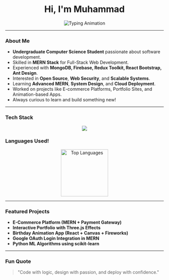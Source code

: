 <h1 align="center"> Hi, I'm Muhammad </h1>

<p align="center">
  <img src="https://readme-typing-svg.herokuapp.com?font=Fira+Code&size=24&pause=1000&color=00C2FF&center=true&vCenter=true&width=600&lines=MERN+Stack+Developer+%F0%9F%92%BB;Computer+Science+Student+%F0%9F%8E%93;Full+Stack+Web+Developer+%F0%9F%9A%80" alt="Typing Animation" />
</p>

---

### About Me

*  **Undergraduate Computer Science Student** passionate about software development.
*  Skilled in **MERN Stack**  for Full-Stack Web Development.
*  Experienced with **MongoDB, Firebase, Redux Toolkit, React Bootstrap, Ant Design**.
*  Interested in **Open Source**, **Web Security**, and **Scalable Systems**.
*  Learning **Advanced MERN**, **System Design**, and **Cloud Deployment**.
*  Worked on projects like E-commerce Platforms, Portfolio Sites, and Animation-based Apps.
*  Always curious to learn and build something new!

---

### Tech Stack

<p align="center">
  <img src="https://skillicons.dev/icons?i=html,css,js,react,redux,bootstrap,tailwind,nodejs,express,mongodb,git,github,firebase,python,,cSharp," />
</p>

### Languages Used!


<p align="center">
  <img src="https://github-readme-stats.vercel.app/api/top-langs/?username=muhammadsiddiqui07&layout=compact&theme=tokyonight" alt="Top Languages" height="150"/>
</p>

---

###  Featured Projects

*  **E-Commerce Platform (MERN + Payment Gateway)**
*  **Interactive Portfolio with Three.js Effects**
*  **Birthday Animation App (React + Canvas + Fireworks)**
*  **Google OAuth Login Integration in MERN**
*  **Python ML Algorithms using scikit-learn**

---

###  Fun Quote

> "Code with logic, design with passion, and deploy with confidence." 
